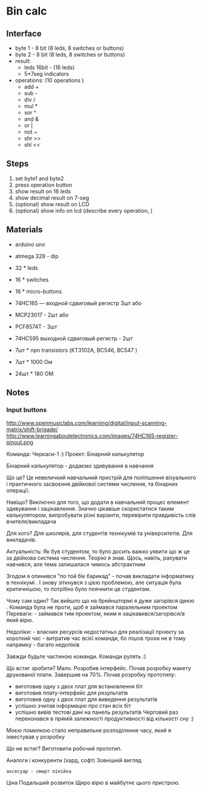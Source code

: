 Bin calc
========

## Interface

* byte 1 - 8 bit (8 leds, 8 switches or buttons)
* byte 2 - 8 bit (8 leds, 8 switches or buttons)
* result:
	* leds 16bit - (16 leds)
	* 5*7seg indicators
* operations: (10 operations )
  * add +
  * sub -
  * div /
  * mul *
  * xor ^
  * and &
  * or  |
  * not ~
  * shr >>
  * shl <<

## Steps

1. set byte1 and byte2
2. press operation button
3. show result on 16 leds
4. show decimal result on 7-seg
5. (optional) show result on LCD
6. (optional) show info on lcd (describe every operation, )


## Materials
* arduino uno
* atmega 328 - dip
* 32 * leds
* 16 * switches
* 16 * micro-buttons  

* 74HC165 — входной сдвиговый регистр 3шт
або
* MCP23017 - 2шт
або
* PCF8574T - 3шт

* 74HC595 выходной сдвиговый регистр - 2шт
* 7шт * npn transistors (КТ3102А, BC546, BC547 )
* 7шт * 1000 Ом
* 24шт * 180 ОМ

## Notes

### Input buttons

http://www.openmusiclabs.com/learning/digital/input-scanning-matrix/shift-brigade/
http://www.learningaboutelectronics.com/images/74HC165-register-pinout.png

Команда: Черкаси-1 :)
Проект: Бінарний калькулятор

Бінарний калькулятор - додаємо здивування в навчання

Що це?
Це невеличкий навчальний пристрій для поліпшення візуального і практичного засвоєння двійкової системи числення, та бінарних операції.

Навіщо?
Виключно для того, що додати в навчальний процес елемент здивування і зацікавлення.
Значно цікавіше скористатися таким калькулятором, випробувати різні варіанти, перевірити правдивість слів вчителя/викладача

Для кого?
Для школярів, для студентів технікумів та університетів. Для викладачів.

Актуальність:
Як був студентом, то було досить важко уявити що ж це за двійкова система числення. Теорію я знав. Щось, навіть, рахувати навчився, але тема залишалася чимось абстрактним

Згодом я опинився "по той бік барикад" - почав викладати інформатику в технікумі . І знову зіткнувся з цією проблемою, але ситуація була критичнішою, то потрібно було поячнити це студентам.


Чому сам один?
Так вийшло що на брейнштормі я дуже загорівся ідеєю . Команда була не проти, щоб я займався паралельним проектом
Переваги:
	- займався тим проектом, яким я зацікавився/загорівся/в який вірю.

Недоліки:
	- власних ресурсів недостатньо для реалізації проекту за короткий час
	- витратив час всієї команди, бо пішов трохи не в тому напрямку
	- багато недоліків

Завжди будьте частиною команди. Команди рулять :)



Що встиг зробити?
Мало.
Розробив інтерфейс.
Почав розробку макету друкованої плати. Завершив на 70%.
Почав розробку прототипу:
 - виготовив одну з двох плат для встановлення біт
 - виготовив плату-інтерфейс для результатів
 - виготовив одну з двох плат для виведення результатів
 - успішно зчитав інформацію про стан всіх біт
 - успішно вивів тестові дані на панель результатів
Черговий раз переконався в прямій залежності продуктивності від кількості сну :)  

Моєю помилкою стало неправильне розподілення часу, який я інвестував у розробку

Що не встиг?
Виготовити робочий прототип.




Аналоги і конкуренти (хард, софт)
Зовнішній вигляд

	аксесуар - смарт лінійка

Ціна
Подальший розвиток
Щиро вірю в майбутнє цього пристрою.
